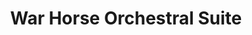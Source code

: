 ---
title: "War Horse Orchestral Suite"
tags: "orchestral"
sectionSortOrder: 4
shortDesc: "An orchestral suite of highlights extracted from Adrian's score for the iconic stage show"
forces: "2(2=picc).2.2+Bcl.2 / 4.3.3.1 / 2perc / timp / harp / strings min. 12.10.8.6.4"
length: "15 mins"
workNumber: "P0049"
compositionYear: "2023"
pdf: "War Horse Orchestral Suite"
hireBuy: yes
recording: ""
audioIndex: 49
projectColour:
layout: workDetail
permalink: false
---